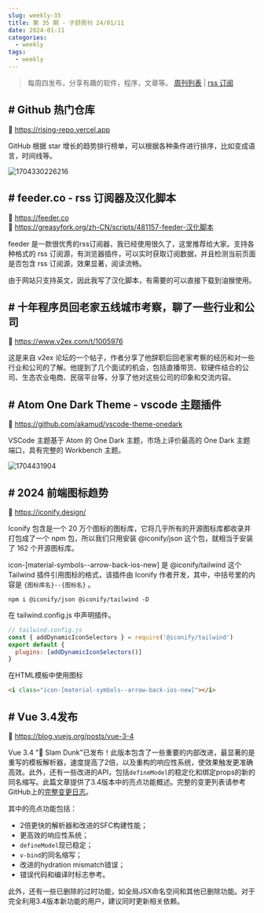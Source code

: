 ```yaml
---
slug: weekly-35
title: 第 35 期 - 子舒周刊 24/01/11
date: 2024-01-11
categories:
  - weekly
tags:
  - weekly
---
```


> 每周四发布，分享有趣的软件，程序，文章等。 [周刊列表](/categories/weekly/) | [rss 订阅](/categories/weekly/index.xml)

## # Github 热门仓库

🔗 https://rising-repo.vercel.app

GitHub 根据 star 增长的趋势排行榜单，可以根据各种条件进行排序，比如变成语言，时间线等。

![1704330226216](https://imgurl.zishu.me/2024/01/1704330226216.webp)

## # feeder.co - rss 订阅器及汉化脚本

🔗 https://feeder.co  
🔗 https://greasyfork.org/zh-CN/scripts/481157-feeder-汉化脚本  

feeder 是一款很优秀的rss订阅器，我已经使用很久了，这里推荐给大家。支持各种格式的 rss 订阅源，有浏览器插件，可以实时获取订阅数据，并且检测当前页面是否包含 rss 订阅源，效果显著，阅读流畅。

由于网站只支持英文，因此我写了汉化脚本，有需要的可以直接下载到油猴使用。

## # 十年程序员回老家五线城市考察，聊了一些行业和公司

🔗 https://www.v2ex.com/t/1005976

这是来自 v2ex 论坛的一个帖子，作者分享了他辞职后回老家考察的经历和对一些行业和公司的了解。他提到了几个面试的机会，包括直播带货、软硬件结合的公司、生态农业电商、民宿平台等，分享了他对这些公司的印象和交流内容。

## # Atom One Dark Theme - vscode 主题插件

🔗 https://github.com/akamud/vscode-theme-onedark

VSCode 主题基于 Atom 的 One Dark 主题，市场上评价最高的 One Dark 主题端口，具有完整的 Workbench 主题。

![1704431904](https://imgurl.zishu.me/2024/01/1704431904.webp)

## # 2024 前端图标趋势

🔗 https://iconify.design/

Iconify 包含是一个 20 万个图标的图标库，它将几乎所有的开源图标库都收录并打包成了一个 npm 包，所以我们只用安装 @iconify/json 这个包，就相当于安装了 162 个开源图标库。

icon-[material-symbols--arrow-back-ios-new] 是 @iconify/tailwind 这个 Tailwind 插件引用图标的格式，该插件由 Iconify 作者开发，其中，中括号里的内容是 `{图标库名}--{图标名}` 。

```shell
npm i @iconify/json @iconify/tailwind -D
```

在 tailwind.config.js 中声明插件。
```js
// tailwind.config.js
const { addDynamicIconSelectors } = require('@iconify/tailwind')
export default {
  plugins: [addDynamicIconSelectors()]
}
```

在HTML模板中使用图标
```html
<i class="icon-[material-symbols--arrow-back-ios-new]"></i>
```

## # Vue 3.4发布

🔗 https://blog.vuejs.org/posts/vue-3-4

Vue 3.4 "🏀 Slam Dunk"已发布！此版本包含了一些重要的内部改进，最显著的是重写的模板解析器，速度提高了2倍，以及重构的响应性系统，使效果触发更准确高效。此外，还有一些改进的API，包括`defineModel`的稳定化和绑定props的新的同名缩写。此篇文章提供了3.4版本中的亮点功能概述。完整的变更列表请参考GitHub上的[完整变更日志](https://github.com/vuejs/core/blob/main/CHANGELOG.md#340-2023-12-28)。

其中的亮点功能包括：
- 2倍更快的解析器和改进的SFC构建性能；
- 更高效的响应性系统；
- `defineModel`现已稳定；
- `v-bind`的同名缩写；
- 改进的hydration mismatch错误；
- 错误代码和编译时标志参考。

此外，还有一些已删除的过时功能，如全局JSX命名空间和其他已删除功能。对于完全利用3.4版本新功能的用户，建议同时更新相关依赖。
